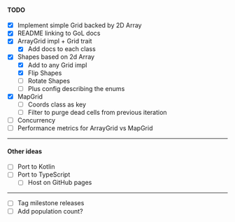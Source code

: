 
#### TODO
- [x] Implement simple Grid backed by 2D Array 
- [x] README linking to GoL docs
- [x] ArrayGrid impl + Grid trait
    - [x] Add docs to each class
- [x] Shapes based on 2d Array
    - [x] Add to any Grid impl
    - [x] Flip Shapes
    - [ ] Rotate Shapes
    - [ ] Plus config describing the enums
- [x] MapGrid
    - [ ] Coords class as key
    - [ ] Filter to purge dead cells from previous iteration
- [ ] Concurrency
- [ ] Performance metrics for ArrayGrid vs MapGrid
---
#### Other ideas 
- [ ] Port to Kotlin
- [ ] Port to TypeScript
    - [ ] Host on GitHub pages
---
- [ ] Tag milestone releases
- [ ] Add population count?
